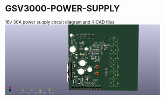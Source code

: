 # GSV3000-POWER-SUPPLY

18v 30A power supply circuit diagram and KICAD files
![alt text](./GSV3000power_supply.jpg)

